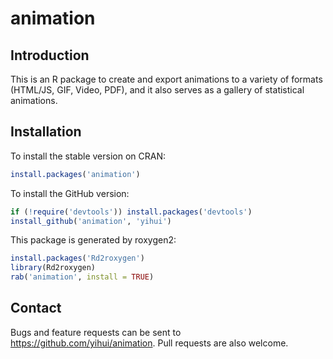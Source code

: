# animation

## Introduction

This is an R package to create and export animations to a variety of formats (HTML/JS, GIF, Video, PDF), and it also serves as a gallery of statistical animations.

## Installation

To install the stable version on CRAN:

```r
install.packages('animation')
```

To install the GitHub version:

```r
if (!require('devtools')) install.packages('devtools')
install_github('animation', 'yihui')
```

This package is generated by roxygen2:

```r
install.packages('Rd2roxygen')
library(Rd2roxygen)
rab('animation', install = TRUE)
```

## Contact

Bugs and feature requests can be sent to <https://github.com/yihui/animation>. Pull requests are also welcome.

